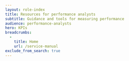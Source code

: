 ```yaml
---
layout: role-index
title: Resources for performance analysts
subtitle: Guidance and tools for measuring performance
audience: performance-analysts
hero: KPIs
breadcrumbs:
  -
    title: Home
    url: /service-manual
exclude_from_search: true
---
```

